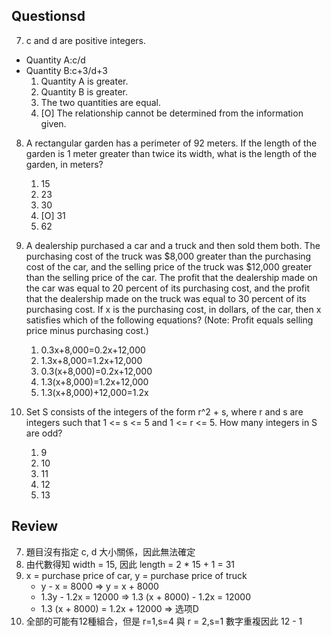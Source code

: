 ## Questionsd

7. c and d are positive integers.
- Quantity A:c/d
- Quantity B:c+3/d+3
	1. Quantity A is greater.
	1. Quantity B is greater.
	1. The two quantities are equal.
	1. [O] The relationship cannot be determined from the information given.

8. A rectangular garden has a perimeter of 92 meters. If the length of the garden is 1 meter greater than twice its width, what is the length of the garden, in meters?
	1. 15
	1. 23
	1. 30
	1. [O] 31
	1. 62

12. A dealership purchased a car and a truck and then sold them both. The purchasing cost of the truck was $8,000 greater than the purchasing cost of the car, and the selling price of the truck was $12,000 greater than the selling price of the car. The profit that the dealership made on the car was equal to 20 percent of its purchasing cost, and the profit that the dealership made on the truck was equal to 30 percent of its purchasing cost. If x is the purchasing cost, in dollars, of the car, then x satisfies which of the following equations? (Note: Profit equals selling price minus purchasing cost.)
	1. 0.3x+8,000=0.2x+12,000
	1. 1.3x+8,000=1.2x+12,000
	1. 0.3(x+8,000)=0.2x+12,000
	1. 1.3(x+8,000)=1.2x+12,000
	1. 1.3(x+8,000)+12,000=1.2x

19. Set S consists of the integers of the form r^2 + s, where r and s are integers such that 1 <= s <= 5 and 1 <= r <= 5. How many integers in S are odd?
	1. 9
	1. 10
	1. 11
	1. 12
	1. 13

## Review
7. 題目沒有指定 c, d 大小關係，因此無法確定
8. 由代數得知 width = 15, 因此 length = 2 * 15 + 1 = 31
12. x = purchase price of car, y = purchase price of truck
	- y - x = 8000 => y = x + 8000
	- 1.3y - 1.2x = 12000 => 1.3 (x + 8000) - 1.2x = 12000
	- 1.3 (x + 8000) = 1.2x + 12000 => 选项D
19. 全部的可能有12種組合，但是 r=1,s=4 與 r = 2,s=1 數字重複因此 12 - 1